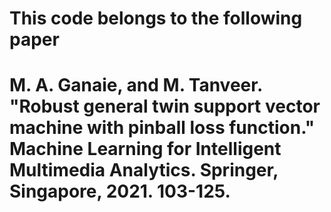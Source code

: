 # This code  belongs to the following paper 
# M. A. Ganaie, and M. Tanveer. "Robust general twin support vector machine with pinball loss function." Machine Learning for Intelligent Multimedia Analytics. Springer, Singapore, 2021. 103-125.
